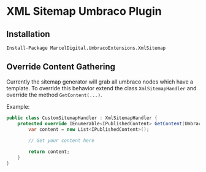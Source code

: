 # XML Sitemap Umbraco Plugin
## Installation
`Install-Package MarcelDigital.UmbracoExtensions.XmlSitemap`
## Override Content Gathering
Currently the sitemap generator will grab all umbraco nodes which have a template. To override this behavior
extend the class `XmlSitemapHandler` and override the method `GetContent(...)`.

Example:

```csharp
public class CustomSitemapHandler : XmlSitemapHandler {
    protected override IEnumerable<IPublishedContent> GetContent(UmbracoHelper umbracoHelper) {
        var content = new List<IPublishedContent>();
    
        // Get your content here

        return content;
    }
}
```
